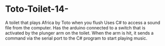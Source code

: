 # Toto-Toilet-14-
A toilet that plays Africa by Toto when you flush
Uses C# to access a sound file from the computer. Has the arduino connected to a switch that is activated by the plunger arm on the toilet. When the arm
is hit, it sends a command via the serial port to the C# program to start playing music.
